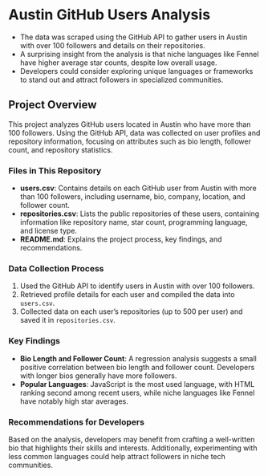 # Austin GitHub Users Analysis

- The data was scraped using the GitHub API to gather users in Austin with over 100 followers and details on their repositories.
- A surprising insight from the analysis is that niche languages like Fennel have higher average star counts, despite low overall usage.
- Developers could consider exploring unique languages or frameworks to stand out and attract followers in specialized communities.

## Project Overview

This project analyzes GitHub users located in Austin who have more than 100 followers. Using the GitHub API, data was collected on user profiles and repository information, focusing on attributes such as bio length, follower count, and repository statistics.

### Files in This Repository
- **users.csv**: Contains details on each GitHub user from Austin with more than 100 followers, including username, bio, company, location, and follower count.
- **repositories.csv**: Lists the public repositories of these users, containing information like repository name, star count, programming language, and license type.
- **README.md**: Explains the project process, key findings, and recommendations.

### Data Collection Process
1. Used the GitHub API to identify users in Austin with over 100 followers.
2. Retrieved profile details for each user and compiled the data into `users.csv`.
3. Collected data on each user’s repositories (up to 500 per user) and saved it in `repositories.csv`.

### Key Findings
- **Bio Length and Follower Count**: A regression analysis suggests a small positive correlation between bio length and follower count. Developers with longer bios generally have more followers.
- **Popular Languages**: JavaScript is the most used language, with HTML ranking second among recent users, while niche languages like Fennel have notably high star averages.

### Recommendations for Developers
Based on the analysis, developers may benefit from crafting a well-written bio that highlights their skills and interests. Additionally, experimenting with less common languages could help attract followers in niche tech communities.
